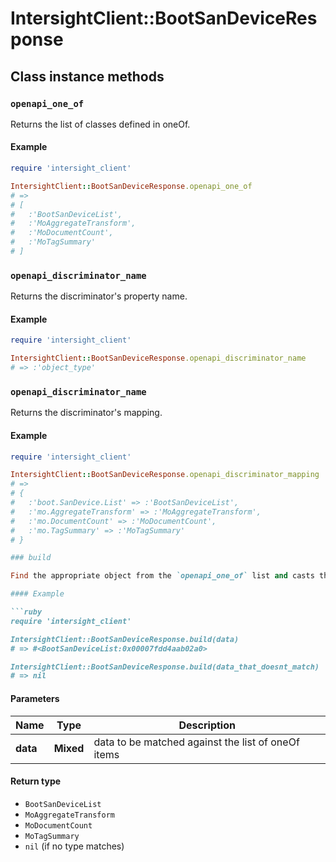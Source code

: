 # IntersightClient::BootSanDeviceResponse

## Class instance methods

### `openapi_one_of`

Returns the list of classes defined in oneOf.

#### Example

```ruby
require 'intersight_client'

IntersightClient::BootSanDeviceResponse.openapi_one_of
# =>
# [
#   :'BootSanDeviceList',
#   :'MoAggregateTransform',
#   :'MoDocumentCount',
#   :'MoTagSummary'
# ]
```

### `openapi_discriminator_name`

Returns the discriminator's property name.

#### Example

```ruby
require 'intersight_client'

IntersightClient::BootSanDeviceResponse.openapi_discriminator_name
# => :'object_type'
```

### `openapi_discriminator_name`

Returns the discriminator's mapping.

#### Example

```ruby
require 'intersight_client'

IntersightClient::BootSanDeviceResponse.openapi_discriminator_mapping
# =>
# {
#   :'boot.SanDevice.List' => :'BootSanDeviceList',
#   :'mo.AggregateTransform' => :'MoAggregateTransform',
#   :'mo.DocumentCount' => :'MoDocumentCount',
#   :'mo.TagSummary' => :'MoTagSummary'
# }

### build

Find the appropriate object from the `openapi_one_of` list and casts the data into it.

#### Example

```ruby
require 'intersight_client'

IntersightClient::BootSanDeviceResponse.build(data)
# => #<BootSanDeviceList:0x00007fdd4aab02a0>

IntersightClient::BootSanDeviceResponse.build(data_that_doesnt_match)
# => nil
```

#### Parameters

| Name | Type | Description |
| ---- | ---- | ----------- |
| **data** | **Mixed** | data to be matched against the list of oneOf items |

#### Return type

- `BootSanDeviceList`
- `MoAggregateTransform`
- `MoDocumentCount`
- `MoTagSummary`
- `nil` (if no type matches)

